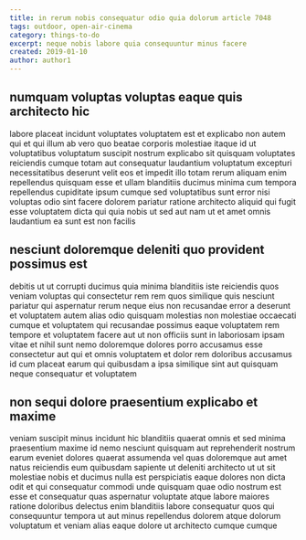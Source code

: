 ```yaml
---
title: in rerum nobis consequatur odio quia dolorum article 7048
tags: outdoor, open-air-cinema
category: things-to-do
excerpt: neque nobis labore quia consequuntur minus facere
created: 2019-01-10
author: author1
---
```


## numquam voluptas voluptas eaque quis architecto hic

labore placeat incidunt voluptates voluptatem est et explicabo non autem qui et qui illum ab vero quo beatae corporis molestiae itaque id ut voluptatibus voluptatum suscipit nostrum explicabo sit quisquam voluptates reiciendis cumque totam aut consequatur laudantium voluptatum excepturi necessitatibus deserunt velit eos et impedit illo totam rerum aliquam enim repellendus quisquam esse et ullam blanditiis ducimus minima cum tempora repellendus cupiditate ipsum cumque sed voluptatibus sunt error nisi voluptas odio sint facere dolorem pariatur ratione architecto aliquid qui fugit esse voluptatem dicta qui quia nobis ut sed aut nam ut et amet omnis laudantium ea sunt est non facilis

## nesciunt doloremque deleniti quo provident possimus est

debitis ut ut corrupti ducimus quia minima blanditiis iste reiciendis quos veniam voluptas qui consectetur rem rem quos similique quis nesciunt pariatur qui aspernatur rerum neque eius non recusandae error a deserunt et voluptatem autem alias odio quisquam molestias non molestiae occaecati cumque et voluptatem qui recusandae possimus eaque voluptatem rem tempore et voluptatem facere aut ut non officiis sunt in laboriosam ipsam vitae et nihil sunt nemo doloremque dolores porro accusamus esse consectetur aut qui et omnis voluptatem et dolor rem doloribus accusamus id cum placeat earum qui quibusdam a ipsa similique sint aut quisquam neque consequatur et voluptatem

## non sequi dolore praesentium explicabo et maxime

veniam suscipit minus incidunt hic blanditiis quaerat omnis et sed minima praesentium maxime id nemo nesciunt quisquam aut reprehenderit nostrum earum eveniet dolores quaerat assumenda vel quas doloremque aut amet natus reiciendis eum quibusdam sapiente ut deleniti architecto ut ut sit molestiae nobis et ducimus nulla est perspiciatis eaque dolores non dicta odit et qui consequatur commodi unde quisquam quae odio nostrum est esse et consequatur quas aspernatur voluptate atque labore maiores ratione doloribus delectus enim blanditiis labore consequatur quos qui consequuntur tempora ut aut minus repellendus dolorem atque dolorum voluptatum et veniam alias eaque dolore ut architecto cumque cumque
